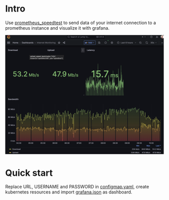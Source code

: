 # Intro
Use [prometheus_speedtest](https://github.com/jeanralphaviles/prometheus_speedtest) to send data of your internet connection to a prometheus instance and visualize it with grafana.

![Grafana Screenshot](assets/screenshot.png)

# Quick start
Replace URL, USERNAME and PASSWORD in [configmap.yaml](configmap.yaml), create kubernetes resources and import [grafana.json](grafana.json) as dashboard.
